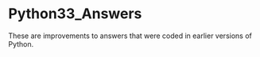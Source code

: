 Python33_Answers
================

These are improvements to answers that were coded in earlier versions of Python.
